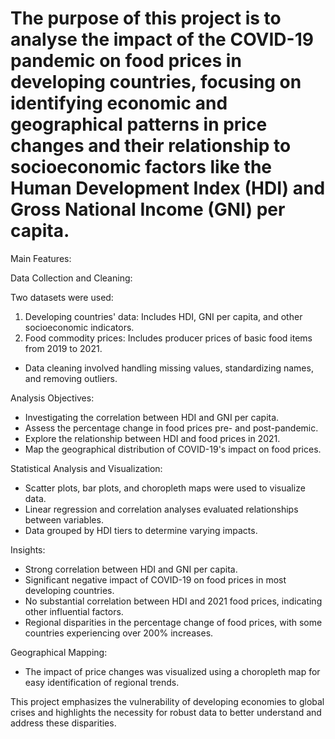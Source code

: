 # The purpose of this project is to analyse the impact of the COVID-19 pandemic on food prices in developing countries, focusing on identifying economic and geographical patterns in price changes and their relationship to socioeconomic factors like the Human Development Index (HDI) and Gross National Income (GNI) per capita.

Main Features:

Data Collection and Cleaning:

Two datasets were used:
1. Developing countries' data: Includes HDI, GNI per capita, and other socioeconomic indicators.
2. Food commodity prices: Includes producer prices of basic food items from 2019 to 2021.
- Data cleaning involved handling missing values, standardizing names, and removing outliers.

Analysis Objectives:

- Investigating the correlation between HDI and GNI per capita.
- Assess the percentage change in food prices pre- and post-pandemic.
- Explore the relationship between HDI and food prices in 2021.
- Map the geographical distribution of COVID-19's impact on food prices.

Statistical Analysis and Visualization:

- Scatter plots, bar plots, and choropleth maps were used to visualize data.
- Linear regression and correlation analyses evaluated relationships between variables.
- Data grouped by HDI tiers to determine varying impacts.

Insights:

- Strong correlation between HDI and GNI per capita.
- Significant negative impact of COVID-19 on food prices in most developing countries.
- No substantial correlation between HDI and 2021 food prices, indicating other influential factors.
- Regional disparities in the percentage change of food prices, with some countries experiencing over 200% increases.

Geographical Mapping:

- The impact of price changes was visualized using a choropleth map for easy identification of regional trends.

This project emphasizes the vulnerability of developing economies to global crises and highlights the necessity for robust data to better understand and address these disparities.
